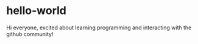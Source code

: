 # hello-world

Hi everyone, excited about learning programming and interacting with the github community!
